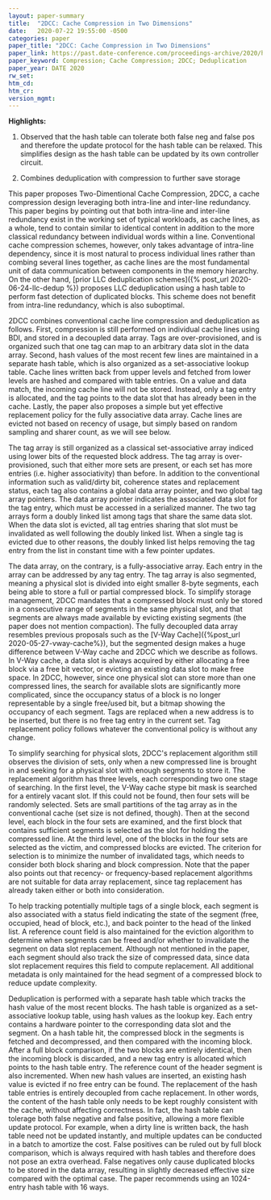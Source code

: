 ```yaml
---
layout: paper-summary
title:  "2DCC: Cache Compression in Two Dimensions"
date:   2020-07-22 19:55:00 -0500
categories: paper
paper_title: "2DCC: Cache Compression in Two Dimensions"
paper_link: https://past.date-conference.com/proceedings-archive/2020/html/0897.html
paper_keyword: Compression; Cache Compression; 2DCC; Deduplication
paper_year: DATE 2020
rw_set:
htm_cd:
htm_cr:
version_mgmt:
---
```


**Highlights:**

1. Observed that the hash table can tolerate both false neg and false pos and therefore the update protocol for the hash
   table can be relaxed. This simplifies design as the hash table can be updated by its own controller circuit.

2. Combines deduplication with compression to further save storage

This paper proposes Two-Dimentional Cache Compression, 2DCC, a cache compression design leveraging both intra-line and
inter-line redundancy. This paper begins by pointing out that both intra-line and inter-line redundancy exist in the
working set of typical workloads, as cache lines, as a whole, tend to contain similar to identical content in addition 
to the more classical redundancy between individual words within a line. Conventional cache compression schemes,
however, only takes advantage of intra-line dependency, since it is most natural to process individual lines rather 
than combing several lines together, as cache lines are the most fundamental unit of data communication between components
in the memory hierarchy. On the other hand, [prior LLC deduplication schemes]({% post_url 2020-06-24-llc-dedup %})
proposes LLC deduplication using a hash table to perform fast detection of duplicated blocks. This scheme does not 
benefit from intra-line redundancy, which is also suboptimal.

2DCC combines conventional cache line compression and deduplication as follows. First, compression is still performed
on individual cache lines using BDI, and stored in a decoupled data array. Tags are over-provisioned, and is organized such that
one tag can map to an arbitrary data slot in the data array. Second, hash values of the most recent few lines are maintained
in a separate hash table, which is also organized as a set-associative lookup table. Cache lines written back from upper
levels and fetched from lower levels are hashed and compared with table entries. On a value and data match, the incoming 
cache line will not be stored. Instead, only a tag entry is allocated, and the tag points to the data slot that has already
been in the cache. Lastly, the paper also proposes a simple but yet effective replacement policy for the fully associative 
data array. Cache lines are evicted not based on recency of usage, but simply based on random sampling and sharer count, 
as we will see below.

The tag array is still organized as a classical set-associative array indiced using lower bits of the requested block 
address. The tag array is over-provisioned, such that either more sets are present, or each set has more entries
(i.e. higher associativity) than before. In addition to the conventional information such as valid/dirty bit, coherence
states and replacement status, each tag also contains a global data array pointer, and two global tag array pointers.
The data array pointer indicates the associated data slot for the tag entry, which must be accessed in a serialized
manner. The two tag arrays form a doubly linked list among tags that share the same data slot. When the data slot is
evicted, all tag entries sharing that slot must be invalidated as well following the doubly linked list. When a
single tag is evicted due to other reasons, the doubly linked list helps removing the tag entry from the list in constant 
time with a few pointer updates.

The data array, on the contrary, is a fully-associative array. Each entry in the array can be addressed by any tag entry.
The tag array is also segmented, meaning a physical slot is divided into eight smaller 8-byte segments, each being able
to store a full or partial compressed block. To simplify storage management, 2DCC mandates that a compressed block must
only be stored in a consecutive range of segments in the same physical slot, and that segments are always made available
by evicting existing segments (the paper does not mention compaction). 
The fully decoupled data array resembles previous proposals such as the [V-Way Cache]({%post_url 2020-05-27-vway-cache%}),
but the segmented design makes a huge difference between V-Way cache and 2DCC which we describe as follows. In V-Way cache,
a data slot is always acquired by either allocating a free block via a free bit vector, or evicting an existing data 
slot to make free space. In 2DCC, however, since one physical slot can store more than one compressed lines, the search
for available slots are significantly more complicated, since the occupancy status of a block is no longer representable
by a single free/used bit, but a bitmap showing the occupancy of each segment.
Tags are replaced when a new address is to be inserted, but there is no free tag entry in the current set. Tag replacement
policy follows whatever the conventional policy is without any change.

To simplify searching for physical slots, 2DCC's replacement algorithm still observes the division of sets, only when a 
new compressed line is brought in and seeking for a physical slot with enough segments to store it. The replacement
algorithm has three levels, each corresponding two one stage of searching. In the first level, the V-Way cache stype
bit mask is searched for a entirely vacant slot. If this could not be found, then four sets will be randomly selected.
Sets are small partitions of the tag array as in the conventional cache (set size is not defined, though). 
Then at the second level, each block in the four sets are examined, and the first block that contains sufficient segments 
is selected as the slot for holding the compressed line. 
At the third level, one of the blocks in the four sets are selected as the victim, and compressed blocks are evicted.
The criterion for selection is to minimize the number of invalidated tags, which needs to consider both block sharing
and block compression.
Note that the paper also points out that recency- or frequency-based replacement algorithms are not suitable for 
data array replacement, since tag replacement has already taken either or both into consideration. 

To help tracking potentially multiple tags of a single block, each segment is also associated with a status field indicating
the state of the segment (free, occupied, head of block, etc.), and back pointer to the head of the linked list. 
A reference count field is also maintained for the eviction algorithm to determine when segments can be freed and/or whether
to invalidate the segment on data slot replacement.
Although not mentioned in the paper, each segment should also track the size of compressed data, since data slot replacement
requires this field to compute replacement. All additional metadata is only maintained for the head segment of a compressed 
block to reduce update complexity. 

Deduplication is performed with a separate hash table which tracks the hash value of the most recent blocks. 
The hash table is organized as a set-associative lookup table, using hash values as the lookup key. Each entry contains
a hardware pointer to the corresponding data slot and the segment. On a hash table hit, the compressed block in the segments 
is fetched and decompressed, and then compared with the incoming block. After a full block comparison, if the two blocks
are entirely identical, then the incoming block is discarded, and a new tag entry is allocated which points to the 
hash table entry. The reference count of the header segment is also incremented.
When new hash values are inserted, an existing hash value is evicted if no free entry can be found. The replacement of 
the hash table entries is entirely decoupled from cache replacement. In other words, the content of the hash table
only needs to be kept roughly consistent with the cache, without affecting correctness. 
In fact, the hash table can tolerage both false negative and false positive, allowing a more flexible update protocol. 
For example, when a dirty line is written back, the hash table need not be updated instantly, and multiple updates can 
be conducted in a batch to amortize the cost.
False positives can be ruled out by full block comparison, which is always required with hash tables and therefore
does not pose an extra overhead. False negatives only cause duplicated blocks to be stored in the data array, resulting
in slightly decreased effective size compared with the optimal case.
The paper recommends using an 1024-entry hash table with 16 ways.